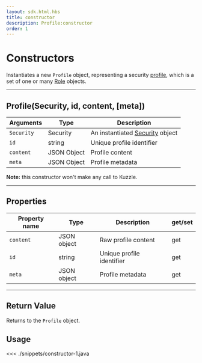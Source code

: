 ```yaml
---
layout: sdk.html.hbs
title: constructor
description: Profile:constructor
order: 1
---
```


# Constructors

Instantiates a new `Profile` object, representing a security [profile](/core/1/guide/guides/essentials/security/#users-profiles-and-roles), which is a set of one or many [Role](/sdk/android/3/role) objects.

---

## Profile(Security, id, content, [meta])

| Arguments  | Type        | Description                                                |
| ---------- | ----------- | ---------------------------------------------------------- |
| `Security` | Security    | An instantiated [Security](/sdk/android/3/security) object |
| `id`       | string      | Unique profile identifier                                  |
| `content`  | JSON Object | Profile content                                            |
| `meta`     | JSON Object | Profile metadata                                           |

**Note:** this constructor won't make any call to Kuzzle.

---

## Properties

| Property name | Type        | Description               | get/set |
| ------------- | ----------- | ------------------------- | ------- |
| `content`     | JSON object | Raw profile content       | get     |
| `id`          | string      | Unique profile identifier | get     |
| `meta`        | JSON object | Profile metadata          | get     |

---

## Return Value

Returns to the `Profile` object.

## Usage

<<< ./snippets/constructor-1.java
